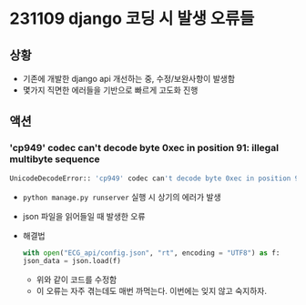 # 231109 django 코딩 시 발생 오류들

## 상황
- 기존에 개발한 django api 개선하는 중, 수정/보완사항이 발생함
- 몇가지 직면한 에러들을 기반으로 빠르게 고도화 진행

## 액션
### 'cp949' codec can't decode byte 0xec in position 91: illegal multibyte sequence
```bash
UnicodeDecodeError:: 'cp949' codec can't decode byte 0xec in position 91: illegal multibyte sequence
```
- `python manage.py runserver` 실행 시 상기의 에러가 발생
- json 파일을 읽어들일 때 발생한 오류

- 해결법
    ```python
    with open("ECG_api/config.json", "rt", encoding = "UTF8") as f:
    json_data = json.load(f)
    ```
    - 위와 같이 코드를 수정함
    - 이 오류는 자주 겪는데도 매번 까먹는다. 이번에는 잊지 않고 숙지하자.
